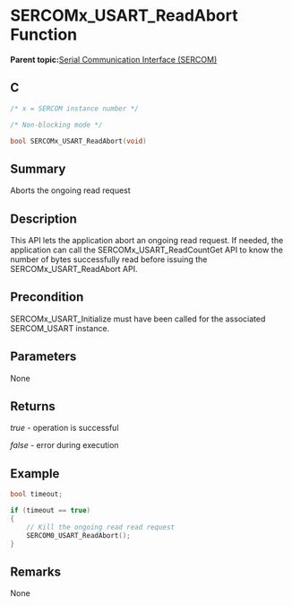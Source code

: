# SERCOMx\_USART\_ReadAbort Function

**Parent topic:**[Serial Communication Interface \(SERCOM\)](GUID-76AE7205-E3EF-4EE6-AC28-5153E3565982.md)

## C

```c
/* x = SERCOM instance number */

/* Non-blocking mode */

bool SERCOMx_USART_ReadAbort(void)
```

## Summary

Aborts the ongoing read request

## Description

This API lets the application abort an ongoing read request. If needed, the application can call the SERCOMx\_USART\_ReadCountGet API to know the number of bytes successfully read before issuing the SERCOMx\_USART\_ReadAbort API.

## Precondition

SERCOMx\_USART\_Initialize must have been called for the associated SERCOM\_USART instance.

## Parameters

None

## Returns

*true* - operation is successful

*false* - error during execution

## Example

```c
bool timeout;

if (timeout == true)
{
    // Kill the ongoing read read request
    SERCOM0_USART_ReadAbort();
}

```

## Remarks

None

